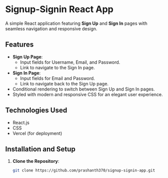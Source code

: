 # Signup-Signin React App

A simple React application featuring **Sign Up** and **Sign In** pages with seamless navigation and responsive design.

## Features
- **Sign Up Page**:
  - Input fields for Username, Email, and Password.
  - Link to navigate to the Sign In page.
- **Sign In Page**:
  - Input fields for Email and Password.
  - Link to navigate back to the Sign Up page.
- Conditional rendering to switch between Sign Up and Sign In pages.
- Styled with modern and responsive CSS for an elegant user experience.

## Technologies Used
- React.js
- CSS
- Vercel (for deployment)

## Installation and Setup

1. **Clone the Repository**:
   ```bash
   git clone https://github.com/prashanth370/signup-signin-app.git
   

